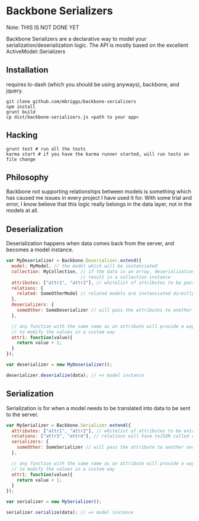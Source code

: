 Backbone Serializers
====================

Note: THIS IS NOT DONE YET

Backbone Serializers are a declarative way to model your
serialization/deserialization logic. The API is mostly based on the excellent
ActiveModel::Serializers

Installation
------------

requires lo-dash (which you should be using anyways), backbone, and jquery.

    git clone github.com/mbriggs/backbone-serializers
    npm install
    grunt build
    cp dist/backbone-serializers.js <path to your app>

Hacking
-------

    grunt test # run all the tests
    karma start # if you have the karma runner started, will run tests on file change

Philosophy
----------

Backbone not supporting relationships between models is something which
has caused me issues in every project I have used it for. With some trial and
error, I know believe that this logic really belongs in the data layer, not
in the models at all.

Deserialization
---------------

Deserialization happens when data comes back from the server, and becomes a
model instance.

```js
var MyDeserializer = Backbone.Deserializer.extend({
  model: MyModel, // the model which will be instanciated
  collection: MyCollection, // if the data is an array, deserialization will
                            // result in a collection instance
  attributes: ["attr1", "attr2"], // whitelist of attributes to be passed to the model
  relations: {
    related: SomeOtherModel // related models are instanciated directly
  },
  deserializers: {
    someOther: SomeDeserializer // will pass the attributes to another deserializer
  },

  // any function with the same name as an attribute will provide a way
  // to modify the values in a custom way
  attr1: function(value){
    return value + 1;
  }
});

var deserializer = new MyDeserializer();

deserializer.deserialize(data); // => model instance
```

Serialization
-------------

Serialization is for when a model needs to be translated into data
to be sent to the server.

```js
var MySerializer = Backbone.Serializer.extend({
  attributes: ["attr1", "attr2"], // whitelist of attributes to be extracted from the model
  relations: ["attr3", "attr4"], // relations will have toJSON called on them
  serializers: {
    someOther: SomeSerializer // will pass the attribute to another serializer
  },

  // any function with the same name as an attribute will provide a way
  // to modify the values in a custom way
  attr1: function(value){
    return value + 1;
  }
});

var serializer = new MySerializer();

serializer.serialize(data); // => model instance
```
